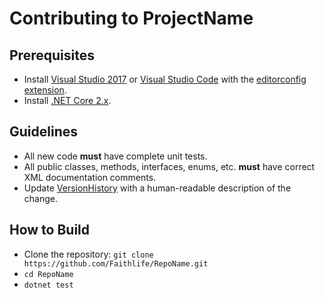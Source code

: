 # Contributing to ProjectName

## Prerequisites

* Install [Visual Studio 2017](https://visualstudio.microsoft.com/downloads/) or [Visual Studio Code](https://code.visualstudio.com/) with the [editorconfig extension](https://github.com/editorconfig/editorconfig-vscode).
* Install [.NET Core 2.x](https://dotnet.microsoft.com/download).

## Guidelines

* All new code **must** have complete unit tests.
* All public classes, methods, interfaces, enums, etc. **must** have correct XML documentation comments.
* Update [VersionHistory](VersionHistory.md) with a human-readable description of the change.

## How to Build

* Clone the repository: `git clone https://github.com/Faithlife/RepoName.git`
* `cd RepoName`
* `dotnet test`
